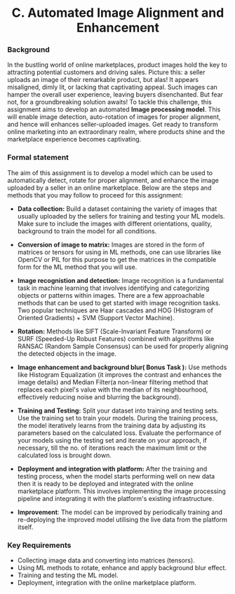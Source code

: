 <h1 style="text-align: center;">C. Automated Image Alignment and Enhancement </h1>

### Background
In the bustling world of online marketplaces, product images hold the key to attracting potential customers and driving sales. Picture this: a seller uploads an image of their remarkable product, but alas! It appears misaligned, dimly lit, or lacking that captivating appeal.
Such images can hamper the overall user experience, leaving buyers disenchanted. But fear not, for a groundbreaking solution awaits! To tackle this challenge, this assignment aims to develop an automated **Image processing model**. This will enable  image detection, auto-rotation of images for proper alignment, and hence will enhances seller-uploaded images. 
Get ready to transform online marketing into an extraordinary realm, where products shine and the marketplace experience becomes captivating.

### Formal statement
The aim of this assignment is to develop a model which can be used to automatically detect, rotate for proper alignment, and enhance the image uploaded by a seller in an online marketplace.
Below are the steps and methods that you may follow to proceed for this assignment:


-   **Data collection:** Build a dataset containing the variety of images that usually uploaded by the sellers for training and testing your ML models. Make sure to include the images with different orientations, quality, background to train the model for all conditions.

-   **Conversion of image to matrix:** Images are stored in the form of matrices or tensors for using in ML methods, one can use libraries like OpenCV or PIL for this purpose to get the matrices in the compatible form for the ML method that you will use.

-   **Image recognistion and detection:** Image recognition is a fundamental task in machine learning that involves identifying and categorizing objects or patterns within images. There are a few approachable methods that can be used to get started with image recognition tasks. Two popular techniques are Haar cascades and HOG (Histogram of Oriented Gradients) + SVM (Support Vector Machine).

-   **Rotation:** Methods like SIFT (Scale-Invariant Feature Transform) or SURF (Speeded-Up Robust Features) combined with algorithms like RANSAC (Random Sample Consensus) can be used for properly aligning the detected objects in the image.
      
 - **Image enhancement and background blur( Bonus Task ):** Use methods like Histogram Equalization (it improves the contrast and enhances the image details) and Median Filter(a non-linear filtering method that replaces each pixel's value with the median of its neighbourhood, effectively reducing noise and blurring the background).

-   **Training and Testing:** Split your dataset into training and testing sets. Use the training set to train your models. During the training process, the model iteratively learns from the training data by adjusting its parameters based on the calculated loss. Evaluate the performance of your models using the testing set and iterate on your approach, if necessary, till the no. of iterations reach the maximum limit or the calculated loss is brought down.

-   **Deployment and integration with platform:** After the training and testing process, when the model starts performing well on new data then it is ready to be deployed and integrated with the online marketplace platform. This involves implementing the image processing pipeline and integrating it with the platform's existing infrastructure.

-   **Improvement**: The model can be improved by periodically training and re-deploying the improved model utilising the live data from the platform itself.

### Key Requirements
-   Collecting image data and converting into matrices (tensors).
-   Using ML methods to rotate, enhance and apply background blur effect.
-   Training and testing the ML model.
-   Deployment, integration with the online marketplace platform.
